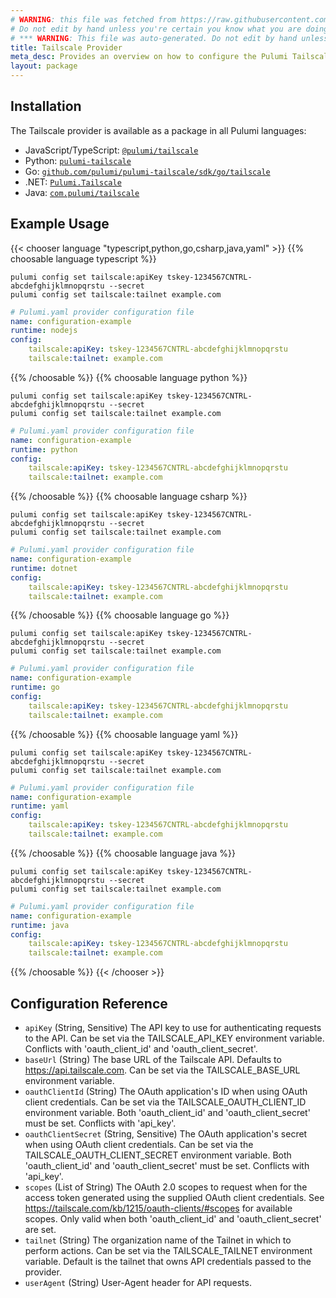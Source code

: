```yaml
---
# WARNING: this file was fetched from https://raw.githubusercontent.com/pulumi/pulumi-tailscale/v0.18.0/docs/_index.md
# Do not edit by hand unless you're certain you know what you are doing!
# *** WARNING: This file was auto-generated. Do not edit by hand unless you're certain you know what you are doing! ***
title: Tailscale Provider
meta_desc: Provides an overview on how to configure the Pulumi Tailscale provider.
layout: package
---
```

## Installation

The Tailscale provider is available as a package in all Pulumi languages:

* JavaScript/TypeScript: [`@pulumi/tailscale`](https://www.npmjs.com/package/@pulumi/tailscale)
* Python: [`pulumi-tailscale`](https://pypi.org/project/pulumi-tailscale/)
* Go: [`github.com/pulumi/pulumi-tailscale/sdk/go/tailscale`](https://github.com/pulumi/pulumi-tailscale)
* .NET: [`Pulumi.Tailscale`](https://www.nuget.org/packages/Pulumi.Tailscale)
* Java: [`com.pulumi/tailscale`](https://central.sonatype.com/artifact/com.pulumi/tailscale)
## Example Usage

{{< chooser language "typescript,python,go,csharp,java,yaml" >}}
{{% choosable language typescript %}}
```
pulumi config set tailscale:apiKey tskey-1234567CNTRL-abcdefghijklmnopqrstu --secret
pulumi config set tailscale:tailnet example.com
```

```yaml
# Pulumi.yaml provider configuration file
name: configuration-example
runtime: nodejs
config:
    tailscale:apiKey: tskey-1234567CNTRL-abcdefghijklmnopqrstu
    tailscale:tailnet: example.com
```

{{% /choosable %}}
{{% choosable language python %}}
```
pulumi config set tailscale:apiKey tskey-1234567CNTRL-abcdefghijklmnopqrstu --secret
pulumi config set tailscale:tailnet example.com
```

```yaml
# Pulumi.yaml provider configuration file
name: configuration-example
runtime: python
config:
    tailscale:apiKey: tskey-1234567CNTRL-abcdefghijklmnopqrstu
    tailscale:tailnet: example.com
```

{{% /choosable %}}
{{% choosable language csharp %}}
```
pulumi config set tailscale:apiKey tskey-1234567CNTRL-abcdefghijklmnopqrstu --secret
pulumi config set tailscale:tailnet example.com
```

```yaml
# Pulumi.yaml provider configuration file
name: configuration-example
runtime: dotnet
config:
    tailscale:apiKey: tskey-1234567CNTRL-abcdefghijklmnopqrstu
    tailscale:tailnet: example.com
```

{{% /choosable %}}
{{% choosable language go %}}
```
pulumi config set tailscale:apiKey tskey-1234567CNTRL-abcdefghijklmnopqrstu --secret
pulumi config set tailscale:tailnet example.com
```

```yaml
# Pulumi.yaml provider configuration file
name: configuration-example
runtime: go
config:
    tailscale:apiKey: tskey-1234567CNTRL-abcdefghijklmnopqrstu
    tailscale:tailnet: example.com
```

{{% /choosable %}}
{{% choosable language yaml %}}
```
pulumi config set tailscale:apiKey tskey-1234567CNTRL-abcdefghijklmnopqrstu --secret
pulumi config set tailscale:tailnet example.com
```

```yaml
# Pulumi.yaml provider configuration file
name: configuration-example
runtime: yaml
config:
    tailscale:apiKey: tskey-1234567CNTRL-abcdefghijklmnopqrstu
    tailscale:tailnet: example.com
```

{{% /choosable %}}
{{% choosable language java %}}
```
pulumi config set tailscale:apiKey tskey-1234567CNTRL-abcdefghijklmnopqrstu --secret
pulumi config set tailscale:tailnet example.com
```

```yaml
# Pulumi.yaml provider configuration file
name: configuration-example
runtime: java
config:
    tailscale:apiKey: tskey-1234567CNTRL-abcdefghijklmnopqrstu
    tailscale:tailnet: example.com
```

{{% /choosable %}}
{{< /chooser >}}
## Configuration Reference

- `apiKey` (String, Sensitive) The API key to use for authenticating requests to the API. Can be set via the TAILSCALE_API_KEY environment variable. Conflicts with 'oauth_client_id' and 'oauth_client_secret'.
- `baseUrl` (String) The base URL of the Tailscale API. Defaults to <https://api.tailscale.com>. Can be set via the TAILSCALE_BASE_URL environment variable.
- `oauthClientId` (String) The OAuth application's ID when using OAuth client credentials. Can be set via the TAILSCALE_OAUTH_CLIENT_ID environment variable. Both 'oauth_client_id' and 'oauth_client_secret' must be set. Conflicts with 'api_key'.
- `oauthClientSecret` (String, Sensitive) The OAuth application's secret when using OAuth client credentials. Can be set via the TAILSCALE_OAUTH_CLIENT_SECRET environment variable. Both 'oauth_client_id' and 'oauth_client_secret' must be set. Conflicts with 'api_key'.
- `scopes` (List of String) The OAuth 2.0 scopes to request when for the access token generated using the supplied OAuth client credentials. See <https://tailscale.com/kb/1215/oauth-clients/#scopes> for available scopes. Only valid when both 'oauth_client_id' and 'oauth_client_secret' are set.
- `tailnet` (String) The organization name of the Tailnet in which to perform actions. Can be set via the TAILSCALE_TAILNET environment variable. Default is the tailnet that owns API credentials passed to the provider.
- `userAgent` (String) User-Agent header for API requests.
